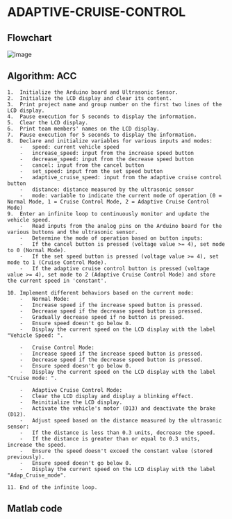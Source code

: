 # ADAPTIVE-CRUISE-CONTROL

## Flowchart

![image](https://github.com/Amey-Thakur/ADAPTIVE-CRUISE-CONTROL/assets/54937357/3d4f8413-2923-4855-b758-851bf653572f)


## Algorithm: ACC

    1.	Initialize the Arduino board and Ultrasonic Sensor.
    2.	Initialize the LCD display and clear its content.
    3.	Print project name and group number on the first two lines of the LCD display.
    4.	Pause execution for 5 seconds to display the information.
    5.	Clear the LCD display.
    6.	Print team members' names on the LCD display.
    7.	Pause execution for 5 seconds to display the information.
    8.	Declare and initialize variables for various inputs and modes:
        -	speed: current vehicle speed
        -	increase_speed: input from the increase speed button
        -	decrease_speed: input from the decrease speed button
        -	cancel: input from the cancel button
        -	set_speed: input from the set speed button
        -	adaptive_cruise_speed: input from the adaptive cruise control button
        -	distance: distance measured by the ultrasonic sensor
        -	mode: variable to indicate the current mode of operation (0 = Normal Mode, 1 = Cruise Control Mode, 2 = Adaptive Cruise Control Mode)
    9.	Enter an infinite loop to continuously monitor and update the vehicle speed.
        -	Read inputs from the analog pins on the Arduino board for the various buttons and the ultrasonic sensor.
        -	Determine the mode of operation based on button inputs:
        -	If the cancel button is pressed (voltage value >= 4), set mode to 0 (Normal Mode).
        -	If the set speed button is pressed (voltage value >= 4), set mode to 1 (Cruise Control Mode).
        -	If the adaptive cruise control button is pressed (voltage value >= 4), set mode to 2 (Adaptive Cruise Control Mode) and store the current speed in 'constant'.

    10.	Implement different behaviors based on the current mode:
        -	Normal Mode:
        -	Increase speed if the increase speed button is pressed.
        -	Decrease speed if the decrease speed button is pressed.
        -	Gradually decrease speed if no button is pressed.
        -	Ensure speed doesn't go below 0.
        -	Display the current speed on the LCD display with the label "Vehicle Speed: ".

        -	Cruise Control Mode:
        -	Increase speed if the increase speed button is pressed.
        -	Decrease speed if the decrease speed button is pressed.
        -	Ensure speed doesn't go below 0.
        -	Display the current speed on the LCD display with the label "Cruise mode: ".
        
        -	Adaptive Cruise Control Mode:
        -	Clear the LCD display and display a blinking effect.
        -	Reinitialize the LCD display.
        -	Activate the vehicle's motor (D13) and deactivate the brake (D12).
        -	Adjust speed based on the distance measured by the ultrasonic sensor:
        -	If the distance is less than 0.3 units, decrease the speed.
        -	If the distance is greater than or equal to 0.3 units, increase the speed.
        -	Ensure the speed doesn't exceed the constant value (stored previously).
        -	Ensure speed doesn't go below 0.
        -	Display the current speed on the LCD display with the label "Adap_Cruise_mode".

    11.	End of the infinite loop.


## Matlab code

